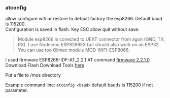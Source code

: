 ### atconfig

allow configure wifi or restore to default factory the esp8266. Default baud is 115200.  
Configuration is saved in flash. Key ESC allow quit without save. 

>Module esp8266 is conected to UEXT connector from agon (GND, TX, RX). I use Nodecmu ESP8266EX but should also work on an ESP32.  
You can use too Olimex module MOD-WIFI-ESP8066.

I used firmware ESP8266-IDF-AT_2.2.1 AT command [firmware 2.2.1.0](https://docs.espressif.com/projects/esp-at/en/release-v2.2.0.0_esp8266/AT_Binary_Lists/ESP8266_AT_binaries.html)  
Download Flash Download Tools [here](https://www.espressif.com/en/support/download/other-tools?keys=&field_type_tid%5B%5D=14)

Put a file to /mos directory

Example command line: `atconfig <baud>` default bauds is 115200 if not parameter.
